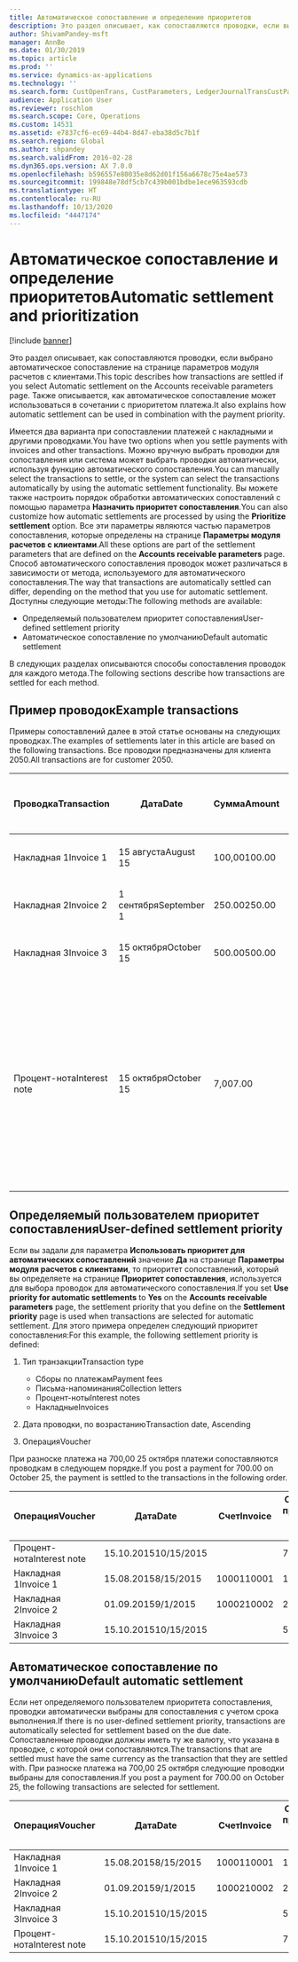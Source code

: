 ```yaml
---
title: Автоматическое сопоставление и определение приоритетов
description: Это раздел описывает, как сопоставляются проводки, если выбрано автоматическое сопоставление на странице параметров модуля расчетов с клиентами. Также описывается, как автоматическое сопоставление может использоваться в сочетании с приоритетом платежа.
author: ShivamPandey-msft
manager: AnnBe
ms.date: 01/30/2019
ms.topic: article
ms.prod: ''
ms.service: dynamics-ax-applications
ms.technology: ''
ms.search.form: CustOpenTrans, CustParameters, LedgerJournalTransCustPaym
audience: Application User
ms.reviewer: roschlom
ms.search.scope: Core, Operations
ms.custom: 14531
ms.assetid: e7837cf6-ec69-44b4-8d47-eba38d5c7b1f
ms.search.region: Global
ms.author: shpandey
ms.search.validFrom: 2016-02-28
ms.dyn365.ops.version: AX 7.0.0
ms.openlocfilehash: b596557e80035e8d62d01f156a6678c75e4ae573
ms.sourcegitcommit: 199848e78df5cb7c439b001bdbe1ece963593cdb
ms.translationtype: HT
ms.contentlocale: ru-RU
ms.lasthandoff: 10/13/2020
ms.locfileid: "4447174"
---
```

# <a name="automatic-settlement-and-prioritization"></a><span data-ttu-id="b084c-104">Автоматическое сопоставление и определение приоритетов</span><span class="sxs-lookup"><span data-stu-id="b084c-104">Automatic settlement and prioritization</span></span>

[!include [banner](../includes/banner.md)]

<span data-ttu-id="b084c-105">Это раздел описывает, как сопоставляются проводки, если выбрано автоматическое сопоставление на странице параметров модуля расчетов с клиентами.</span><span class="sxs-lookup"><span data-stu-id="b084c-105">This topic describes how transactions are settled if you select Automatic settlement on the Accounts receivable parameters page.</span></span> <span data-ttu-id="b084c-106">Также описывается, как автоматическое сопоставление может использоваться в сочетании с приоритетом платежа.</span><span class="sxs-lookup"><span data-stu-id="b084c-106">It also explains how automatic settlement can be used in combination with the payment priority.</span></span>

<span data-ttu-id="b084c-107">Имеется два варианта при сопоставлении платежей с накладными и другими проводками.</span><span class="sxs-lookup"><span data-stu-id="b084c-107">You have two options when you settle payments with invoices and other transactions.</span></span> <span data-ttu-id="b084c-108">Можно вручную выбрать проводки для сопоставления или система может выбрать проводки автоматически, используя функцию автоматического сопоставления.</span><span class="sxs-lookup"><span data-stu-id="b084c-108">You can manually select the transactions to settle, or the system can select the transactions automatically by using the automatic settlement functionality.</span></span> <span data-ttu-id="b084c-109">Вы можете также настроить порядок обработки автоматических сопоставлений с помощью параметра **Назначить приоритет сопоставления**.</span><span class="sxs-lookup"><span data-stu-id="b084c-109">You can also customize how automatic settlements are processed by using the **Prioritize settlement** option.</span></span> <span data-ttu-id="b084c-110">Все эти параметры являются частью параметров сопоставления, которые определены на странице **Параметры модуля расчетов с клиентами**.</span><span class="sxs-lookup"><span data-stu-id="b084c-110">All these options are part of the settlement parameters that are defined on the **Accounts receivable parameters** page.</span></span> <span data-ttu-id="b084c-111">Способ автоматического сопоставления проводок может различаться в зависимости от метода, используемого для автоматического сопоставления.</span><span class="sxs-lookup"><span data-stu-id="b084c-111">The way that transactions are automatically settled can differ, depending on the method that you use for automatic settlement.</span></span> <span data-ttu-id="b084c-112">Доступны следующие методы:</span><span class="sxs-lookup"><span data-stu-id="b084c-112">The following methods are available:</span></span>

-   <span data-ttu-id="b084c-113">Определяемый пользователем приоритет сопоставления</span><span class="sxs-lookup"><span data-stu-id="b084c-113">User-defined settlement priority</span></span>
-   <span data-ttu-id="b084c-114">Автоматическое сопоставление по умолчанию</span><span class="sxs-lookup"><span data-stu-id="b084c-114">Default automatic settlement</span></span>

<span data-ttu-id="b084c-115">В следующих разделах описываются способы сопоставления проводок для каждого метода.</span><span class="sxs-lookup"><span data-stu-id="b084c-115">The following sections describe how transactions are settled for each method.</span></span>

## <a name="example-transactions"></a><span data-ttu-id="b084c-116">Пример проводок</span><span class="sxs-lookup"><span data-stu-id="b084c-116">Example transactions</span></span>
<span data-ttu-id="b084c-117">Примеры сопоставлений далее в этой статье основаны на следующих проводках.</span><span class="sxs-lookup"><span data-stu-id="b084c-117">The examples of settlements later in this article are based on the following transactions.</span></span> <span data-ttu-id="b084c-118">Все проводки предназначены для клиента 2050.</span><span class="sxs-lookup"><span data-stu-id="b084c-118">All transactions are for customer 2050.</span></span>

| <span data-ttu-id="b084c-119">Проводка</span><span class="sxs-lookup"><span data-stu-id="b084c-119">Transaction</span></span>   | <span data-ttu-id="b084c-120">Дата</span><span class="sxs-lookup"><span data-stu-id="b084c-120">Date</span></span>        | <span data-ttu-id="b084c-121">Сумма</span><span class="sxs-lookup"><span data-stu-id="b084c-121">Amount</span></span> | <span data-ttu-id="b084c-122">Условия скидки на оплату</span><span class="sxs-lookup"><span data-stu-id="b084c-122">Cash discount terms</span></span> | <span data-ttu-id="b084c-123">Дата скидки по оплате</span><span class="sxs-lookup"><span data-stu-id="b084c-123">Cash discount date</span></span> | <span data-ttu-id="b084c-124">Комментарии</span><span class="sxs-lookup"><span data-stu-id="b084c-124">Comments</span></span>                                                                                                                                                                                      |
|---------------|-------------|--------|---------------------|--------------------|-----------------------------------------------------------------------------------------------------------------------------------------------------------------------------------------------|
| <span data-ttu-id="b084c-125">Накладная 1</span><span class="sxs-lookup"><span data-stu-id="b084c-125">Invoice 1</span></span>     | <span data-ttu-id="b084c-126">15 августа</span><span class="sxs-lookup"><span data-stu-id="b084c-126">August 15</span></span>   | <span data-ttu-id="b084c-127">100,00</span><span class="sxs-lookup"><span data-stu-id="b084c-127">100.00</span></span> | <span data-ttu-id="b084c-128">2%14, Чистые 30</span><span class="sxs-lookup"><span data-stu-id="b084c-128">2%14, Net 30</span></span>        | <span data-ttu-id="b084c-129">29 августа</span><span class="sxs-lookup"><span data-stu-id="b084c-129">August 29</span></span>          |                                                                                                                                                                                               |
| <span data-ttu-id="b084c-130">Накладная 2</span><span class="sxs-lookup"><span data-stu-id="b084c-130">Invoice 2</span></span>     | <span data-ttu-id="b084c-131">1 сентября</span><span class="sxs-lookup"><span data-stu-id="b084c-131">September 1</span></span> | <span data-ttu-id="b084c-132">250.00</span><span class="sxs-lookup"><span data-stu-id="b084c-132">250.00</span></span> | <span data-ttu-id="b084c-133">2%14, Чистые 30</span><span class="sxs-lookup"><span data-stu-id="b084c-133">2%14, Net 30</span></span>        | <span data-ttu-id="b084c-134">15 сентября</span><span class="sxs-lookup"><span data-stu-id="b084c-134">September 15</span></span>       |                                                                                                                                                                                               |
| <span data-ttu-id="b084c-135">Накладная 3</span><span class="sxs-lookup"><span data-stu-id="b084c-135">Invoice 3</span></span>     | <span data-ttu-id="b084c-136">15 октября</span><span class="sxs-lookup"><span data-stu-id="b084c-136">October 15</span></span>  | <span data-ttu-id="b084c-137">500.00</span><span class="sxs-lookup"><span data-stu-id="b084c-137">500.00</span></span> | <span data-ttu-id="b084c-138">2% 14/Чистые 30</span><span class="sxs-lookup"><span data-stu-id="b084c-138">2% 14/Net 30</span></span>        | <span data-ttu-id="b084c-139">29 октября</span><span class="sxs-lookup"><span data-stu-id="b084c-139">October 29</span></span>         |                                                                                                                                                                                               |
| <span data-ttu-id="b084c-140">Процент-нота</span><span class="sxs-lookup"><span data-stu-id="b084c-140">Interest note</span></span> | <span data-ttu-id="b084c-141">15 октября</span><span class="sxs-lookup"><span data-stu-id="b084c-141">October 15</span></span>  | <span data-ttu-id="b084c-142">7,00</span><span class="sxs-lookup"><span data-stu-id="b084c-142">7.00</span></span>   |                     |                    | <span data-ttu-id="b084c-143">Эта процент-нота относится к накладной 1 и накладной 2.</span><span class="sxs-lookup"><span data-stu-id="b084c-143">This interest note is for invoice 1 and invoice 2.</span></span> <span data-ttu-id="b084c-144">Сумма рассчитывается как 2 процента от сумм, оплата которых просрочена на 30 и более дней.</span><span class="sxs-lookup"><span data-stu-id="b084c-144">The amount is calculated as 2-percent interest on amounts that are 30 or more days past due.</span></span> <span data-ttu-id="b084c-145">Например, 0,02 × (100,00 + 250,00) = 7,00.</span><span class="sxs-lookup"><span data-stu-id="b084c-145">For example, 0.02 × (100.00 + 250.00) = 7.00.</span></span> |

## <a name="user-defined-settlement-priority"></a><span data-ttu-id="b084c-146">Определяемый пользователем приоритет сопоставления</span><span class="sxs-lookup"><span data-stu-id="b084c-146">User-defined settlement priority</span></span>
<span data-ttu-id="b084c-147">Если вы задали для параметра **Использовать приоритет для автоматических сопоставлений** значение **Да** на странице **Параметры модуля расчетов с клиентами**, то приоритет сопоставлений, который вы определяете на странице **Приоритет сопоставления**, используется для выбора проводок для автоматического сопоставления.</span><span class="sxs-lookup"><span data-stu-id="b084c-147">If you set **Use priority for automatic settlements** to **Yes** on the **Accounts receivable parameters** page, the settlement priority that you define on the **Settlement priority** page is used when transactions are selected for automatic settlement.</span></span> <span data-ttu-id="b084c-148">Для этого примера определен следующий приоритет сопоставления:</span><span class="sxs-lookup"><span data-stu-id="b084c-148">For this example, the following settlement priority is defined:</span></span>

1.  <span data-ttu-id="b084c-149">Тип транзакции</span><span class="sxs-lookup"><span data-stu-id="b084c-149">Transaction type</span></span>
    -   <span data-ttu-id="b084c-150">Сборы по платежам</span><span class="sxs-lookup"><span data-stu-id="b084c-150">Payment fees</span></span>
    -   <span data-ttu-id="b084c-151">Письма-напоминания</span><span class="sxs-lookup"><span data-stu-id="b084c-151">Collection letters</span></span>
    -   <span data-ttu-id="b084c-152">Процент-ноты</span><span class="sxs-lookup"><span data-stu-id="b084c-152">Interest notes</span></span>
    -   <span data-ttu-id="b084c-153">Накладные</span><span class="sxs-lookup"><span data-stu-id="b084c-153">Invoices</span></span>

2.  <span data-ttu-id="b084c-154">Дата проводки, по возрастанию</span><span class="sxs-lookup"><span data-stu-id="b084c-154">Transaction date, Ascending</span></span>
3.  <span data-ttu-id="b084c-155">Операция</span><span class="sxs-lookup"><span data-stu-id="b084c-155">Voucher</span></span>

<span data-ttu-id="b084c-156">При разноске платежа на 700,00 25 октября платежи сопоставляются проводкам в следующем порядке.</span><span class="sxs-lookup"><span data-stu-id="b084c-156">If you post a payment for 700.00 on October 25, the payment is settled to the transactions in the following order.</span></span>

| <span data-ttu-id="b084c-157">Операция</span><span class="sxs-lookup"><span data-stu-id="b084c-157">Voucher</span></span>       | <span data-ttu-id="b084c-158">Дата</span><span class="sxs-lookup"><span data-stu-id="b084c-158">Date</span></span>       | <span data-ttu-id="b084c-159">Счет</span><span class="sxs-lookup"><span data-stu-id="b084c-159">Invoice</span></span> | <span data-ttu-id="b084c-160">Сумма в валюте проводки</span><span class="sxs-lookup"><span data-stu-id="b084c-160">Amount in transaction currency</span></span> | <span data-ttu-id="b084c-161">Сумма сопоставления</span><span class="sxs-lookup"><span data-stu-id="b084c-161">Amount to settle</span></span> | <span data-ttu-id="b084c-162">Сальдо</span><span class="sxs-lookup"><span data-stu-id="b084c-162">Balance</span></span> | <span data-ttu-id="b084c-163">Валютное</span><span class="sxs-lookup"><span data-stu-id="b084c-163">Currency</span></span> |
|---------------|------------|---------|--------------------------------|------------------|---------|----------|
| <span data-ttu-id="b084c-164">Процент-нота</span><span class="sxs-lookup"><span data-stu-id="b084c-164">Interest note</span></span> | <span data-ttu-id="b084c-165">15.10.2015</span><span class="sxs-lookup"><span data-stu-id="b084c-165">10/15/2015</span></span> |         | <span data-ttu-id="b084c-166">7,00</span><span class="sxs-lookup"><span data-stu-id="b084c-166">7.00</span></span>                           | <span data-ttu-id="b084c-167">7,00</span><span class="sxs-lookup"><span data-stu-id="b084c-167">7.00</span></span>             | <span data-ttu-id="b084c-168">0,00</span><span class="sxs-lookup"><span data-stu-id="b084c-168">0.00</span></span>    | <span data-ttu-id="b084c-169">американский доллар</span><span class="sxs-lookup"><span data-stu-id="b084c-169">USD</span></span>      |
| <span data-ttu-id="b084c-170">Накладная 1</span><span class="sxs-lookup"><span data-stu-id="b084c-170">Invoice 1</span></span>     | <span data-ttu-id="b084c-171">15.08.2015</span><span class="sxs-lookup"><span data-stu-id="b084c-171">8/15/2015</span></span>  | <span data-ttu-id="b084c-172">10001</span><span class="sxs-lookup"><span data-stu-id="b084c-172">10001</span></span>   | <span data-ttu-id="b084c-173">100,00</span><span class="sxs-lookup"><span data-stu-id="b084c-173">100.00</span></span>                         | <span data-ttu-id="b084c-174">100,00</span><span class="sxs-lookup"><span data-stu-id="b084c-174">100.00</span></span>           | <span data-ttu-id="b084c-175">0,00</span><span class="sxs-lookup"><span data-stu-id="b084c-175">0.00</span></span>    | <span data-ttu-id="b084c-176">американский доллар</span><span class="sxs-lookup"><span data-stu-id="b084c-176">USD</span></span>      |
| <span data-ttu-id="b084c-177">Накладная 2</span><span class="sxs-lookup"><span data-stu-id="b084c-177">Invoice 2</span></span>     | <span data-ttu-id="b084c-178">01.09.2015</span><span class="sxs-lookup"><span data-stu-id="b084c-178">9/1/2015</span></span>   | <span data-ttu-id="b084c-179">10002</span><span class="sxs-lookup"><span data-stu-id="b084c-179">10002</span></span>   | <span data-ttu-id="b084c-180">250,00</span><span class="sxs-lookup"><span data-stu-id="b084c-180">250.00</span></span>                         | <span data-ttu-id="b084c-181">250,00</span><span class="sxs-lookup"><span data-stu-id="b084c-181">250.00</span></span>           | <span data-ttu-id="b084c-182">0,00</span><span class="sxs-lookup"><span data-stu-id="b084c-182">0.00</span></span>    | <span data-ttu-id="b084c-183">американский доллар</span><span class="sxs-lookup"><span data-stu-id="b084c-183">USD</span></span>      |
| <span data-ttu-id="b084c-184">Накладная 3</span><span class="sxs-lookup"><span data-stu-id="b084c-184">Invoice 3</span></span>     | <span data-ttu-id="b084c-185">15.10.2015</span><span class="sxs-lookup"><span data-stu-id="b084c-185">10/15/2015</span></span> |         | <span data-ttu-id="b084c-186">500,00</span><span class="sxs-lookup"><span data-stu-id="b084c-186">500.00</span></span>                         | <span data-ttu-id="b084c-187">343,00</span><span class="sxs-lookup"><span data-stu-id="b084c-187">343.00</span></span>           | <span data-ttu-id="b084c-188">157,00</span><span class="sxs-lookup"><span data-stu-id="b084c-188">157.00</span></span>  | <span data-ttu-id="b084c-189">американский доллар</span><span class="sxs-lookup"><span data-stu-id="b084c-189">USD</span></span>      |

## <a name="default-automatic-settlement"></a><span data-ttu-id="b084c-190">Автоматическое сопоставление по умолчанию</span><span class="sxs-lookup"><span data-stu-id="b084c-190">Default automatic settlement</span></span>
<span data-ttu-id="b084c-191">Если нет определяемого пользователем приоритета сопоставления, проводки автоматически выбраны для сопоставления с учетом срока выполнения.</span><span class="sxs-lookup"><span data-stu-id="b084c-191">If there is no user-defined settlement priority, transactions are automatically selected for settlement based on the due date.</span></span> <span data-ttu-id="b084c-192">Сопоставленные проводки должны иметь ту же валюту, что указана в проводке, с которой они сопоставляются.</span><span class="sxs-lookup"><span data-stu-id="b084c-192">The transactions that are settled must have the same currency as the transaction that they are settled with.</span></span> <span data-ttu-id="b084c-193">При разноске платежа на 700,00 25 октября следующие проводки выбраны для сопоставления.</span><span class="sxs-lookup"><span data-stu-id="b084c-193">If you post a payment for 700.00 on October 25, the following transactions are selected for settlement.</span></span>

| <span data-ttu-id="b084c-194">Операция</span><span class="sxs-lookup"><span data-stu-id="b084c-194">Voucher</span></span>       | <span data-ttu-id="b084c-195">Дата</span><span class="sxs-lookup"><span data-stu-id="b084c-195">Date</span></span>       | <span data-ttu-id="b084c-196">Счет</span><span class="sxs-lookup"><span data-stu-id="b084c-196">Invoice</span></span> | <span data-ttu-id="b084c-197">Сумма в валюте проводки</span><span class="sxs-lookup"><span data-stu-id="b084c-197">Amount in transaction currency</span></span> | <span data-ttu-id="b084c-198">Сумма сопоставления</span><span class="sxs-lookup"><span data-stu-id="b084c-198">Amount to settle</span></span> | <span data-ttu-id="b084c-199">Сальдо</span><span class="sxs-lookup"><span data-stu-id="b084c-199">Balance</span></span> | <span data-ttu-id="b084c-200">Валютное</span><span class="sxs-lookup"><span data-stu-id="b084c-200">Currency</span></span> |
|---------------|------------|---------|--------------------------------|------------------|---------|----------|
| <span data-ttu-id="b084c-201">Накладная 1</span><span class="sxs-lookup"><span data-stu-id="b084c-201">Invoice 1</span></span>     | <span data-ttu-id="b084c-202">15.08.2015</span><span class="sxs-lookup"><span data-stu-id="b084c-202">8/15/2015</span></span>  | <span data-ttu-id="b084c-203">10001</span><span class="sxs-lookup"><span data-stu-id="b084c-203">10001</span></span>   | <span data-ttu-id="b084c-204">100,00</span><span class="sxs-lookup"><span data-stu-id="b084c-204">100.00</span></span>                         | <span data-ttu-id="b084c-205">100,00</span><span class="sxs-lookup"><span data-stu-id="b084c-205">100.00</span></span>           | <span data-ttu-id="b084c-206">0,00</span><span class="sxs-lookup"><span data-stu-id="b084c-206">0.00</span></span>    | <span data-ttu-id="b084c-207">американский доллар</span><span class="sxs-lookup"><span data-stu-id="b084c-207">USD</span></span>      |
| <span data-ttu-id="b084c-208">Накладная 2</span><span class="sxs-lookup"><span data-stu-id="b084c-208">Invoice 2</span></span>     | <span data-ttu-id="b084c-209">01.09.2015</span><span class="sxs-lookup"><span data-stu-id="b084c-209">9/1/2015</span></span>   | <span data-ttu-id="b084c-210">10002</span><span class="sxs-lookup"><span data-stu-id="b084c-210">10002</span></span>   | <span data-ttu-id="b084c-211">250,00</span><span class="sxs-lookup"><span data-stu-id="b084c-211">250.00</span></span>                         | <span data-ttu-id="b084c-212">250,00</span><span class="sxs-lookup"><span data-stu-id="b084c-212">250.00</span></span>           | <span data-ttu-id="b084c-213">0,00</span><span class="sxs-lookup"><span data-stu-id="b084c-213">0.00</span></span>    | <span data-ttu-id="b084c-214">американский доллар</span><span class="sxs-lookup"><span data-stu-id="b084c-214">USD</span></span>      |
| <span data-ttu-id="b084c-215">Накладная 3</span><span class="sxs-lookup"><span data-stu-id="b084c-215">Invoice 3</span></span>     | <span data-ttu-id="b084c-216">15.10.2015</span><span class="sxs-lookup"><span data-stu-id="b084c-216">10/15/2015</span></span> |         | <span data-ttu-id="b084c-217">500.00</span><span class="sxs-lookup"><span data-stu-id="b084c-217">500.00</span></span>                         | <span data-ttu-id="b084c-218">350.00</span><span class="sxs-lookup"><span data-stu-id="b084c-218">350.00</span></span>           | <span data-ttu-id="b084c-219">150.00</span><span class="sxs-lookup"><span data-stu-id="b084c-219">150.00</span></span>  | <span data-ttu-id="b084c-220">американский доллар</span><span class="sxs-lookup"><span data-stu-id="b084c-220">USD</span></span>      |
| <span data-ttu-id="b084c-221">Процент-нота</span><span class="sxs-lookup"><span data-stu-id="b084c-221">Interest note</span></span> | <span data-ttu-id="b084c-222">15.10.2015</span><span class="sxs-lookup"><span data-stu-id="b084c-222">10/15/2015</span></span> |         | <span data-ttu-id="b084c-223">7.00</span><span class="sxs-lookup"><span data-stu-id="b084c-223">7.00</span></span>                           | <span data-ttu-id="b084c-224">0,00</span><span class="sxs-lookup"><span data-stu-id="b084c-224">0.00</span></span>             | <span data-ttu-id="b084c-225">7.00</span><span class="sxs-lookup"><span data-stu-id="b084c-225">7.00</span></span>    | <span data-ttu-id="b084c-226">американский доллар</span><span class="sxs-lookup"><span data-stu-id="b084c-226">USD</span></span>      |





